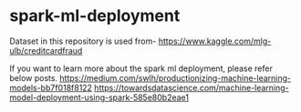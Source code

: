 # spark-ml-deployment

Dataset in this repository is used from-
https://www.kaggle.com/mlg-ulb/creditcardfraud

If you want to learn more about the spark ml deployment, please refer below posts.
https://medium.com/swlh/productionizing-machine-learning-models-bb7f018f8122
https://towardsdatascience.com/machine-learning-model-deployment-using-spark-585e80b2eae1
